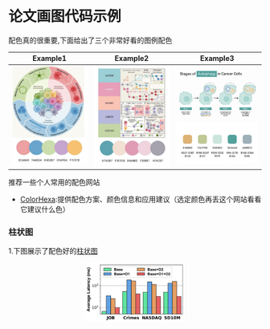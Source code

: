 # 论文画图代码示例

配色真的很重要,下面给出了三个非常好看的图例配色

|Example1|Example2|Example3|
|-|-|-|
|<img src="fig_example1.png" style="max-width: 100%; height: auto;">|<img src="fig_example2.png" style="max-width: 100%; height: auto;">|<img src="fig_example3.png" style="max-width: 100%; height: auto;">|

推荐一些个人常用的配色网站
- [ColorHexa](https://www.colorhexa.com):提供配色方案、颜色信息和应用建议（选定颜色再丢这个网站看看它建议什么色）

### 柱状图
1.下图展示了配色好的[柱状图](/bar_figure+.ipynb)
<center class ='img'>
<img title="bar_example" src="bar_example.png" width="40%">
</center>
